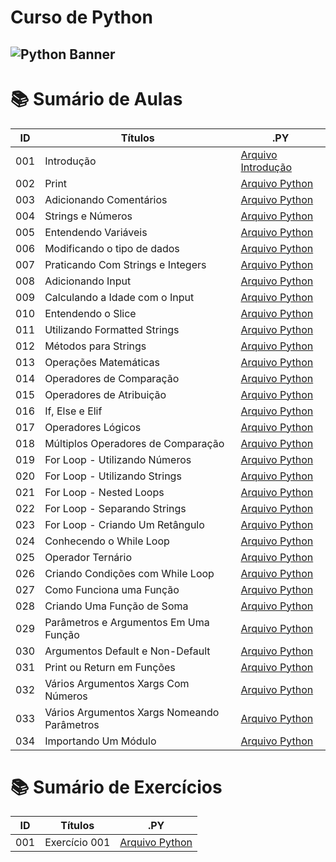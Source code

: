 # Curso de Python

## <img src="https://learn.temporal.io/assets/images/banner_python-0d345d125b6892840c54f7e1460c8a5a.png" alt="Python Banner">

# 📚 Sumário de Aulas

| ID  | Títulos                                     | .PY                                      |
| --- | ------------------------------------------- | ---------------------------------------- |
| 001 | Introdução                                  | [Arquivo Introdução](aula.001/README.md) |
| 002 | Print                                       | [Arquivo Python](aula.002/main.py)       |
| 003 | Adicionando Comentários                     | [Arquivo Python](aula.003/main.py)       |
| 004 | Strings e Números                           | [Arquivo Python](aula.004/main.py)       |
| 005 | Entendendo Variáveis                        | [Arquivo Python](aula.005/main.py)       |
| 006 | Modificando o tipo de dados                 | [Arquivo Python](aula.006/main.py)       |
| 007 | Praticando Com Strings e Integers           | [Arquivo Python](aula.007/main.py)       |
| 008 | Adicionando Input                           | [Arquivo Python](aula.008/main.py)       |
| 009 | Calculando a Idade com o Input              | [Arquivo Python](aula.009/main.py)       |
| 010 | Entendendo o Slice                          | [Arquivo Python](aula.010/main.py)       |
| 011 | Utilizando Formatted Strings                | [Arquivo Python](aula.011/main.py)       |
| 012 | Métodos para Strings                        | [Arquivo Python](aula.012/main.py)       |
| 013 | Operações Matemáticas                       | [Arquivo Python](aula.013/main.py)       |
| 014 | Operadores de Comparação                    | [Arquivo Python](aula.014/main.py)       |
| 015 | Operadores de Atribuição                    | [Arquivo Python](aula.015/main.py)       |
| 016 | If, Else e Elif                             | [Arquivo Python](aula.016/main.py)       |
| 017 | Operadores Lógicos                          | [Arquivo Python](aula.017/main.py)       |
| 018 | Múltiplos Operadores de Comparação          | [Arquivo Python](aula.018/main.py)       |
| 019 | For Loop - Utilizando Números               | [Arquivo Python](aula.019/main.py)       |
| 020 | For Loop - Utilizando Strings               | [Arquivo Python](aula.020/main.py)       |
| 021 | For Loop - Nested Loops                     | [Arquivo Python](aula.021/main.py)       |
| 022 | For Loop - Separando Strings                | [Arquivo Python](aula.022/main.py)       |
| 023 | For Loop - Criando Um Retângulo             | [Arquivo Python](aula.023/main.py)       |
| 024 | Conhecendo o While Loop                     | [Arquivo Python](aula.024/main.py)       |
| 025 | Operador Ternário                           | [Arquivo Python](aula.025/main.py)       |
| 026 | Criando Condições com While Loop            | [Arquivo Python](aula.026/main.py)       |
| 027 | Como Funciona uma Função                    | [Arquivo Python](aula.027/main.py)       |
| 028 | Criando Uma Função de Soma                  | [Arquivo Python](aula.028/main.py)       |
| 029 | Parâmetros e Argumentos Em Uma Função       | [Arquivo Python](aula.029/main.py)       |
| 030 | Argumentos Default e Non-Default            | [Arquivo Python](aula.030/main.py)       |
| 031 | Print ou Return em Funções                  | [Arquivo Python](aula.031/main.py)       |
| 032 | Vários Argumentos Xargs Com Números         | [Arquivo Python](aula.032/main.py)       |
| 033 | Vários Argumentos Xargs Nomeando Parâmetros | [Arquivo Python](aula.033/main.py)       |
| 034 | Importando Um Módulo                        | [Arquivo Python](aula.034/main.py)       |

# 📚 Sumário de Exercícios

| ID  | Títulos       | .PY                |
| --- | ------------- | ------------------ |
| 001 | Exercício 001 | [Arquivo Python]() |
